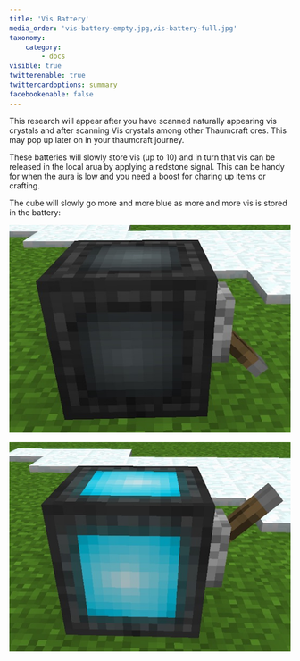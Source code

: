 ```yaml
---
title: 'Vis Battery'
media_order: 'vis-battery-empty.jpg,vis-battery-full.jpg'
taxonomy:
    category:
        - docs
visible: true
twitterenable: true
twittercardoptions: summary
facebookenable: false
---
```


This research will appear after you have scanned naturally appearing vis crystals and after scanning Vis crystals among other Thaumcraft ores. This may pop up later on in your thaumcraft journey.

These batteries will slowly store vis (up to 10) and in turn that vis can be released in the local arua by applying a redstone signal. This can be handy for when the aura is low and you need a boost for charing up items or crafting.

The cube will slowly go more and more blue as more and more vis is stored in the battery:

![](vis-battery-empty.jpg)

![](vis-battery-full.jpg)